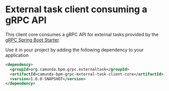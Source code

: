 # External task client consuming a gRPC API
This client core consumes a gRPC API for external tasks provided by the [gRPC Spring Boot Starter](../starter).

Use it in your project by adding the following dependency to your application
```xml
<dependency>
  <groupId>org.camunda.bpm.grpc.externaltask</groupId>
  <artifactId>camunda-bpm-grpc-external-task-client-core</artifactId>
  <version>1.0.0-SNAPSHOT</version>
</dependency>
```

